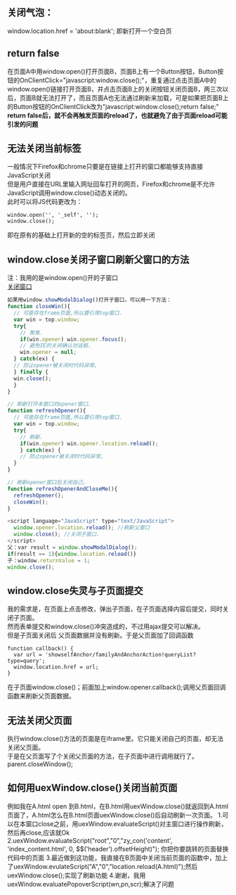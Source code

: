 ## 关闭气泡：
window.location.href = 'about:blank';  即新打开一个空白页

## return false
在页面A中用window.open()打开页面B，页面B上有一个Button按钮，Button按钮的OnClientClick="javascript:window.close();"，重复通过点击页面A中的window.open()链接打开页面B，并点击页面B上的关闭按钮关闭页面B，两三次以后，页面B就无法打开了，而且页面A也无法通过刷新来加载，可是如果把页面B上的Button按钮的OnClientClick改为"javascript:window.close();return false;"  
**return false后，就不会再触发页面的reload了，也就避免了由于页面reload可能引发的问题**

## 无法关闭当前标签
一般情况下Firefox和chrome只要是在链接上打开的窗口都能够支持直接JavaScript关闭  
但是用户直接在URL里输入网址回车打开的网页，Firefox和chrome是不允许JavaScript调用window.close()动态关闭的。  
此时可以将JS代码更改为：
```
window.open('', '_self', '');
window.close();
```
即在原有的基础上打开新的空的标签页，然后立即关闭

## window.close关闭子窗口刷新父窗口的方法
注：我用的是window.open()开的子窗口  
<a href="javascript:window.close();" onclick="javascript:window.opener.location=window.opener.location">关闭窗口</a>  
```js
如果用window.showModalDialog()打开子窗口，可以用一下方法：
function closeWin(){
  // 可能存在frame页面,所以要引用top窗口.
  var win = top.window;
  try{
    // 聚焦.
    if(win.opener) win.opener.focus();
    // 避免IE的关闭确认对话框.
    win.opener = null;
  } catch(ex) {
  // 防止opener被关闭时代码异常。
  } finally {
  win.close();
  }
}

// 刷新打开本窗口的opener窗口.
function refreshOpener(){
  // 可能存在frame页面,所以要引用top窗口.
  var win = top.window;
  try{
    // 刷新.
    if(win.opener) win.opener.location.reload();
    } catch(ex) {
    // 防止opener被关闭时代码异常。
  }
}

// 刷新opener窗口后关闭自己。
function refreshOpenerAndCloseMe(){
  refreshOpener();
  closeWin();
}
```
```js
<script language="JavaScript" type="text/JavaScript">
  window.opener.location.reload(); //刷新父窗口
  window.close(); //关闭子窗口.
</script>
父：var result = window.showModalDialog();
if(result == 1){window.location.reload()}
子：window.returnValue = 1;
window.close();
```

## window.close失灵与子页面提交
我的需求是，在页面上点击修改，弹出子页面，在子页面选择内容后提交，同时关闭子页面。  
然而表单提交和window.close()冲突造成的，不过用ajax提交可以解决。  
但是子页面关闭后 父页面数据并没有刷新。于是父页面加了回调函数  
```
function callback() {
  var url = 'showselfAnchor/familyAndAnchorAction!queryList?type=query';
  window.location.href = url;
}
```
在子页面window.close()；前面加上window.opener.callback();调用父页面回调函数来刷新父页面数据。

## 无法关闭父页面
执行window.close()方法的页面是在iframe里。它只能关闭自己的页面，却无法关闭父页面。  
于是在父页面写了个关闭父页面的方法，在子页面中进行调用就行了。  
parent.closeWindow();

## 如何用uexWindow.close()关闭当前页面
例如我在A.html open 到B.html，在B.html用uexWindow.close()就返回到A.html页面了，A.html怎么在B.html页面uexWindow.close()后自动刷新一次页面。 
1.可以在本窗口close之前，用uexWindow.evaluateScript()对主窗口进行操作刷新，然后再close,应该就Ok 
2.uexWindow.evaluateScript("root","0","zy_con('content', 'index_content.html', 0, $$('header').offsetHeight)");
你把你要跳转的页面替换代码中的页面 
3.最近做到这功能，我直接在B页面中关闭当前页面的函数中，加上了uexWindow.evulateScript("A","0","location.reload(A.html)");然后uexWindow.close();实现了刷新功能 
4.谢谢，我用uexWindow.evaluatePopoverScript(wn,pn,scr);解决了问题
